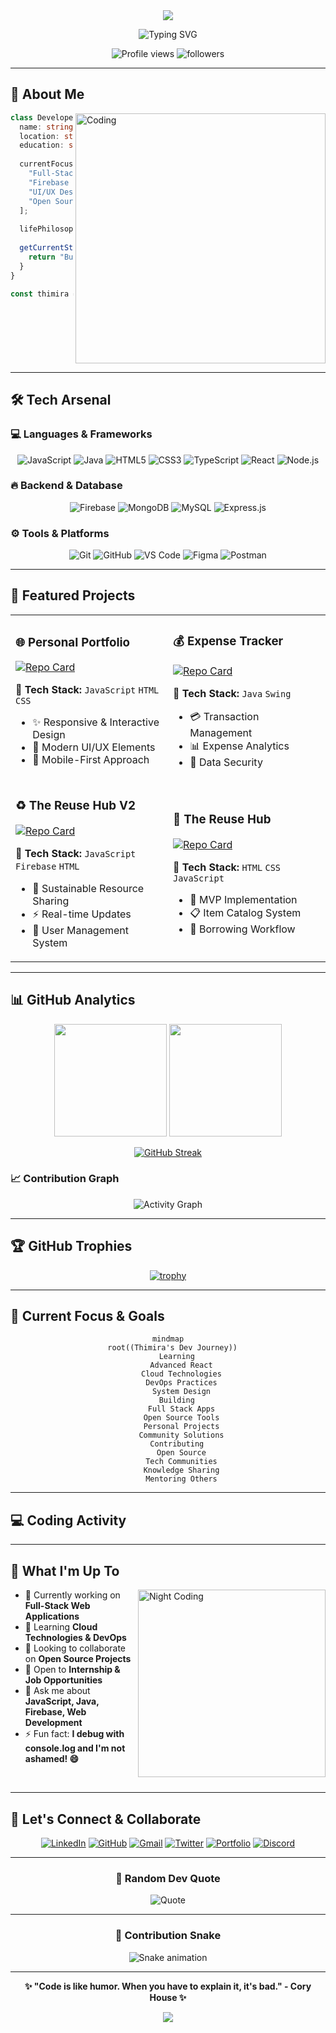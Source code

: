 <div align="center">

<!-- Animated Header -->
<img src="https://capsule-render.vercel.app/api?type=waving&color=gradient&height=200&section=header&text=Thimira%20Rashmika&fontSize=80&fontAlignY=35&animation=twinkling&fontColor=gradient" />

<!-- Typing Animation -->
<p align="center">
  <img src="https://readme-typing-svg.herokuapp.com?font=Fira+Code&weight=600&size=28&duration=3000&pause=1000&color=00D9FF&center=true&vCenter=true&multiline=true&width=600&height=100&lines=Full-Stack+Developer;Problem+Solver;Tech+Enthusiast;Open+Source+Contributor" alt="Typing SVG" />
</p>

<!-- Profile Views Counter -->
<p align="center"> 
  <img src="https://komarev.com/ghpvc/?username=thimira20011&label=Profile%20Views&color=0e75b6&style=for-the-badge" alt="Profile views" />
  <img src="https://img.shields.io/github/followers/thimira20011?label=Followers&style=for-the-badge&color=0e75b6" alt="followers" />
</p>

</div>

---

## 🚀 About Me

<img align="right" alt="Coding" width="400" src="https://cdn.dribbble.com/users/1162077/screenshots/3848914/programmer.gif">

```typescript
class Developer {
  name: string = "Thimira Rashmika";
  location: string = "Sri Lanka 🇱🇰";
  education: string = "Computer Science Student";
  
  currentFocus: string[] = [
    "Full-Stack Development",
    "Firebase Integration",
    "UI/UX Design",
    "Open Source Contribution"
  ];
  
  lifePhilosophy: string = "Code is poetry written in logic";
  
  getCurrentStatus(): string {
    return "Building the future, one commit at a time ✨";
  }
}

const thimira = new Developer();
```

<br clear="both">

---

## 🛠️ Tech Arsenal

### 💻 Languages & Frameworks
<div align="center">

![JavaScript](https://img.shields.io/badge/JavaScript-323330?style=for-the-badge&logo=javascript&logoColor=F7DF1E)
![Java](https://img.shields.io/badge/Java-ED8B00?style=for-the-badge&logo=openjdk&logoColor=white)
![HTML5](https://img.shields.io/badge/HTML5-E34F26?style=for-the-badge&logo=html5&logoColor=white)
![CSS3](https://img.shields.io/badge/CSS3-1572B6?style=for-the-badge&logo=css3&logoColor=white)
![TypeScript](https://img.shields.io/badge/TypeScript-007ACC?style=for-the-badge&logo=typescript&logoColor=white)
![React](https://img.shields.io/badge/React-20232A?style=for-the-badge&logo=react&logoColor=61DAFB)
![Node.js](https://img.shields.io/badge/Node.js-339933?style=for-the-badge&logo=nodedotjs&logoColor=white)

</div>

### 🔥 Backend & Database
<div align="center">

![Firebase](https://img.shields.io/badge/Firebase-039BE5?style=for-the-badge&logo=Firebase&logoColor=white)
![MongoDB](https://img.shields.io/badge/MongoDB-4EA94B?style=for-the-badge&logo=mongodb&logoColor=white)
![MySQL](https://img.shields.io/badge/MySQL-005C84?style=for-the-badge&logo=mysql&logoColor=white)
![Express.js](https://img.shields.io/badge/Express.js-000000?style=for-the-badge&logo=express&logoColor=white)

</div>

### ⚙️ Tools & Platforms
<div align="center">

![Git](https://img.shields.io/badge/GIT-E44C30?style=for-the-badge&logo=git&logoColor=white)
![GitHub](https://img.shields.io/badge/GitHub-100000?style=for-the-badge&logo=github&logoColor=white)
![VS Code](https://img.shields.io/badge/Visual_Studio_Code-0078D4?style=for-the-badge&logo=visual%20studio%20code&logoColor=white)
![Figma](https://img.shields.io/badge/Figma-F24E1E?style=for-the-badge&logo=figma&logoColor=white)
![Postman](https://img.shields.io/badge/Postman-FF6C37?style=for-the-badge&logo=Postman&logoColor=white)

</div>

---

## 🎯 Featured Projects

<div align="center">

<table>
<tr>
<td width="50%">

### 🌐 Personal Portfolio
[![Repo Card](https://github-readme-stats.vercel.app/api/pin/?username=thimira20011&repo=personal-portfolio&theme=radical&hide_border=true)](https://github.com/thimira20011/personal-portfolio)

**🔧 Tech Stack:** `JavaScript` `HTML` `CSS`
- ✨ Responsive & Interactive Design
- 🎨 Modern UI/UX Elements
- 📱 Mobile-First Approach

</td>
<td width="50%">

### 💰 Expense Tracker
[![Repo Card](https://github-readme-stats.vercel.app/api/pin/?username=thimira20011&repo=expense-tracker&theme=radical&hide_border=true)](https://github.com/thimira20011/expense-tracker)

**🔧 Tech Stack:** `Java` `Swing`
- 💳 Transaction Management
- 📊 Expense Analytics
- 🔐 Data Security

</td>
</tr>
<tr>
<td width="50%">

### ♻️ The Reuse Hub V2
[![Repo Card](https://github-readme-stats.vercel.app/api/pin/?username=thimira20011&repo=the-reuse-hub-v2&theme=radical&hide_border=true)](https://github.com/thimira20011/the-reuse-hub-v2)

**🔧 Tech Stack:** `JavaScript` `Firebase` `HTML`
- 🌱 Sustainable Resource Sharing
- ⚡ Real-time Updates
- 👥 User Management System

</td>
<td width="50%">

### 🏪 The Reuse Hub
[![Repo Card](https://github-readme-stats.vercel.app/api/pin/?username=thimira20011&repo=the-reuse-hub&theme=radical&hide_border=true)](https://github.com/thimira20011/the-reuse-hub)

**🔧 Tech Stack:** `HTML` `CSS` `JavaScript`
- 🎯 MVP Implementation
- 📋 Item Catalog System
- 🔄 Borrowing Workflow

</td>
</tr>
</table>

</div>

---

## 📊 GitHub Analytics

<div align="center">
  
<img height="180em" src="https://github-readme-stats.vercel.app/api?username=thimira20011&show_icons=true&theme=radical&hide_border=true&count_private=true"/>
<img height="180em" src="https://github-readme-stats.vercel.app/api/top-langs/?username=thimira20011&layout=compact&theme=radical&hide_border=true"/>

</div>

<div align="center">
  
[![GitHub Streak](https://github-readme-streak-stats.herokuapp.com/?user=thimira20011&theme=radical&hide_border=true)](https://git.io/streak-stats)

</div>

### 📈 Contribution Graph
<div align="center">

![Activity Graph](https://github-readme-activity-graph.vercel.app/graph?username=thimira20011&theme=react-dark&hide_border=true)

</div>

---

## 🏆 GitHub Trophies

<div align="center">

[![trophy](https://github-profile-trophy.vercel.app/?username=thimira20011&theme=radical&no-frame=true&margin-w=15&margin-h=15&column=7)](https://github.com/ryo-ma/github-profile-trophy)

</div>

---

## 🎨 Current Focus & Goals

<div align="center">

```mermaid
mindmap
  root((Thimira's Dev Journey))
    Learning
      Advanced React
      Cloud Technologies
      DevOps Practices
      System Design
    Building
      Full Stack Apps
      Open Source Tools
      Personal Projects
      Community Solutions
    Contributing
      Open Source
      Tech Communities
      Knowledge Sharing
      Mentoring Others
```

</div>

---

## 💻 Coding Activity

<div align="center">

<!--START_SECTION:waka-->
<!--END_SECTION:waka-->

</div>

---

## 🌟 What I'm Up To

<img align="right" alt="Night Coding" width="300" src="https://media.giphy.com/media/L1R1tvI9svkIWwpVYr/giphy.gif">

- 🔭 Currently working on **Full-Stack Web Applications**
- 🌱 Learning **Cloud Technologies & DevOps**
- 👯 Looking to collaborate on **Open Source Projects**
- 🤝 Open to **Internship & Job Opportunities**
- 💬 Ask me about **JavaScript, Java, Firebase, Web Development**
- ⚡ Fun fact: **I debug with console.log and I'm not ashamed! 😄**

<br clear="both">

---

## 🤝 Let's Connect & Collaborate

<div align="center">

[![LinkedIn](https://img.shields.io/badge/LinkedIn-0077B5?style=for-the-badge&logo=linkedin&logoColor=white)](https://linkedin.com/in/your-profile)
[![GitHub](https://img.shields.io/badge/GitHub-100000?style=for-the-badge&logo=github&logoColor=white)](https://github.com/thimira20011)
[![Gmail](https://img.shields.io/badge/Gmail-D14836?style=for-the-badge&logo=gmail&logoColor=white)](mailto:your-email@example.com)
[![Twitter](https://img.shields.io/badge/Twitter-1DA1F2?style=for-the-badge&logo=twitter&logoColor=white)](https://twitter.com/your-handle)
[![Portfolio](https://img.shields.io/badge/Portfolio-FF5722?style=for-the-badge&logo=google-chrome&logoColor=white)](https://your-portfolio.com)
[![Discord](https://img.shields.io/badge/Discord-5865F2?style=for-the-badge&logo=discord&logoColor=white)](https://discord.gg/your-server)

</div>

---

<div align="center">

### 💭 Random Dev Quote

![Quote](https://quotes-github-readme.vercel.app/api?type=horizontal&theme=radical)

</div>

---

<div align="center">

### 🐍 Contribution Snake

![Snake animation](https://github.com/thimira20011/thimira20011/blob/output/github-contribution-grid-snake.svg)

</div>

---

<div align="center">

**✨ "Code is like humor. When you have to explain it, it's bad." - Cory House ✨**

<img src="https://capsule-render.vercel.app/api?type=waving&color=gradient&height=100&section=footer"/>

</div>
